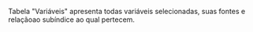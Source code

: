 Tabela "Variáveis" apresenta todas variáveis selecionadas, suas fontes e relaçãoao subíndice ao qual pertecem.
